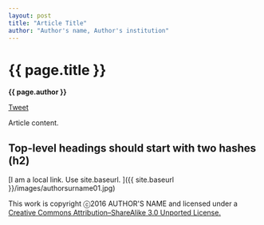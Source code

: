 ```yaml
---
layout: post
title: "Article Title"
author: "Author's name, Author's institution"
---
```


{{ page.title }}
================

**{{ page.author }}**

<a href="https://twitter.com/share" class="twitter-share-button" data-via="FlipCampMT">Tweet</a>
<script>!function(d,s,id){var js,fjs=d.getElementsByTagName(s)[0],p=/^http:/.test(d.location)?'http':'https';if(!d.getElementById(id)){js=d.createElement(s);js.id=id;js.src=p+'://platform.twitter.com/widgets.js';fjs.parentNode.insertBefore(js,fjs);}}(document, 'script', 'twitter-wjs');</script>

Article content.

## Top-level headings should start with two hashes (h2)

[I am a local link. Use site.baseurl. ]({{ site.baseurl }}/images/authorsurname01.jpg)




<p class="copyright">This work is copyright ⓒ2016 AUTHOR'S NAME and licensed under a <a href="http://creativecommons.org/licenses/by-sa/3.0/">Creative Commons Attribution–ShareAlike 3.0 Unported License.</p>

